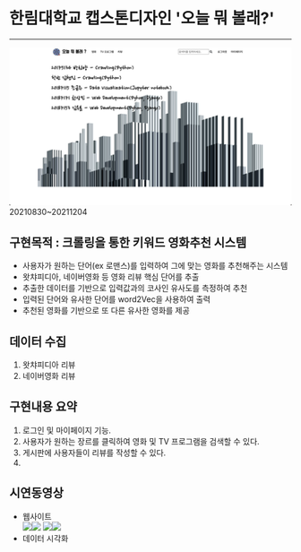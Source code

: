 # 한림대학교 캡스톤디자인 '오늘 뭐 볼래?'
---
<img src=README/main_creator2.png>
20210830~20211204

## 구현목적 : 크롤링을 통한 키워드 영화추천 시스템
- 사용자가 원하는 단어(ex 로맨스)를 입력하여 그에 맞는 영화를 추천해주는 시스템
- 왓챠피디아, 네이버영화 등 영화 리뷰 핵심 단어를 추출
- 추출한 데이터를 기반으로 입력값과의 코사인 유사도를 측정하여 추천
- 입력된 단어와 유사한 단어를 word2Vec을 사용하여 출력
- 추천된 영화를 기반으로 또 다른 유사한 영화를 제공

## 데이터 수집
1. 왓챠피디아 리뷰
2. 네이버영화 리뷰

## 구현내용 요약
1. 로그인 및 마이페이지 기능.
2. 사용자가 원하는 장르를 클릭하여 영화 및 TV 프로그램을 검색할 수 있다.
3. 게시판에 사용자들이 리뷰를 작성할 수 있다.
4. 

## 시연동영상
- 웹사이트<br>
<img width="50%" src="https://user-images.githubusercontent.com/66001046/144420434-35c34b70-32e0-47dd-92ef-6fdf8b500ec3.gif"><img width="50%" src="https://user-images.githubusercontent.com/66001046/144420442-6b5d51df-088f-4191-bbdc-3bf0789c6cf9.gif">
<img width="50%" src="https://user-images.githubusercontent.com/66001046/144426056-38a1ec61-fa75-4e15-99fb-5be922652198.gif"><img width="50%" src="https://user-images.githubusercontent.com/66001046/144426072-cb044516-463a-4f84-97b7-318a1da973e2.gif">
- 데이터 시각화<br>
